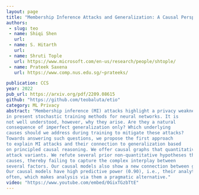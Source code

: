 ```yaml
---
layout: page
title: "Membership Inference Attacks and Generalization: A Causal Perspective"
authors:
 - slug: teo
 - name: Shiqi Shen
   url: 
 - name: S. Hitarth
   url: 
 - name: Shruti Tople
   url: https://www.microsoft.com/en-us/research/people/shtople/
 - name: Prateek Saxena
   url: https://www.comp.nus.edu.sg/~prateeks/

publication: CCS
year: 2022
pub_url: https://arxiv.org/pdf/2209.08615
github: "https://github.com/teobaluta/etio"
category: ML Privacy
abstract: "Membership inference (MI) attacks highlight a privacy weakness
in present stochastic training methods for neural networks. It is
not well understood, however, why they arise. Are they a natural
consequence of imperfect generalization only? Which underlying
causes should we address during training to mitigate these attacks?
Towards answering such questions, we propose the first approach
to explain MI attacks and their connection to generalization based
on principled causal reasoning. We offer causal graphs that quantitatively explain the observed MI attack performance achieved for 6
attack variants. We refute several prior non-quantitative hypotheses that over-simplify or over-estimate the influence of underlying
causes, thereby failing to capture the complex interplay between
several factors. Our causal models also show a new connection between generalization and MI attacks via their shared causal factors.
Our causal models have high predictive power (0.90), i.e., their analytical predictions match with observations in unseen experiments
often, which makes analysis via them a pragmatic alternative."
video: "https://www.youtube.com/embed/0GixTGzbTtE"
---
```

